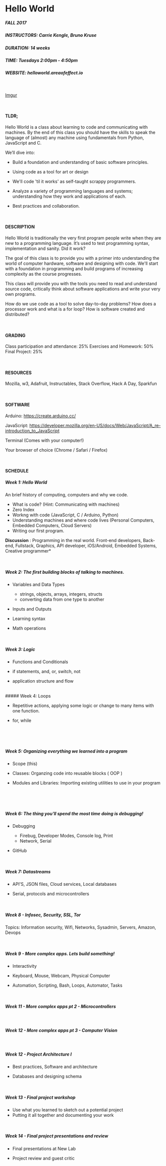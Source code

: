# Hello World


##### FALL 2017

##### INSTRUCTORS: Carrie Kengle, Bruno Kruse

##### DURATION: 14 weeks

##### TIME: Tuesdays 2:00pm - 4:50pm

##### WEBSITE: helloworld.areaofeffect.io



<br/>

[Imgur](http://i.imgur.com/NuVuHRl.jpg)

<br/>


#### TLDR;

Hello World is a class about learning to code and communicating with machines. By the end of this class you should have the skills to speak the language of (almost) any machine using fundamentals from Python, JavaScript and  C. 



We’ll dive into:

- Build a foundation and understanding of basic software principles. 

- Using code as a tool for art or design

- We'll code 'til it works' as self-taught scrappy programmers.

- Analyze a variety of programming languages and systems; understanding how they work and applications of each.

- Best practices and collaboration.


<br/>


#### DESCRIPTION

Hello World is traditionally the very first program people write when they are new to a programming language.  It’s used to test programming syntax, implementation and sanity. Did it work?

The goal of this class is to provide you with a primer into understanding the world of computer hardware, software and designing with code.  We'll start with a foundation in programming and build programs of increasing complexity as the course progresses. 

This class will provide you with the tools you need to read and understand source code, critically think about software applications and write your very own programs. 

How do we use code as a tool to solve day-to-day problems? How does a processor work and what is a for loop? How is software created and distributed?


<br/>


#### GRADING

Class participation and attendance: 25%
Exercises and Homework: 50%
Final Project: 25%


<br/>


#### RESOURCES

Mozilla, w3, Adafruit, Instructables, Stack Overflow, Hack A Day, Sparkfun


<br/>


#### SOFTWARE

Arduino: https://create.arduino.cc/

JavaScript: https://developer.mozilla.org/en-US/docs/Web/JavaScript/A_re-introduction_to_JavaScript

Terminal (Comes with your computer!)

Your browser of choice (Chrome / Safari / Firefox)


<br/>

#### SCHEDULE

##### Week 1: Hello World

An brief history of computing, computers and why we code.

- What is code? (Hint: Communicating with machines)
- Zero Index
- Workng with code (JavaScript, C / Arduino, Python)
- Understanding machines and where code lives (Personal Computers, Embedded Computers, Cloud Servers)
- Writing our first program.


**Discussion** : Programming in the real world. Front-end developers, Back-end, Fullstack, Graphics, API developer, iOS/Android, Embedded Systems, Creative programmer*


<br/>

##### Week 2: The first building blocks of talking to machines.

* Variables and Data Types
  * strings, objects, arrays, integers, structs
  * converting data from one type to another

* Inputs and Outputs

* Learning syntax

* Math operations


​
<br/>

##### Week 3: Logic

- Functions and Conditionals

- if statements, and, or, switch, not

- application structure and flow

<br/>
##### Week 4: Loops

- Repetitive actions, applying some logic or change to many items with one function.

- for, while


  ​
<br/>

##### Week 5: Organizing everything we learned into a program

- Scope (this)

- Classes: Organzing code into reusable blocks ( OOP )

- Modules and Libraries: Importing existing utilities to use in your program


  ​
<br/>

##### Week 6: The thing you'll spend the most time doing is debugging!

- Debugging

  - Firebug, Developer Modes, Console log, Print
  - Network, Serial

- GitHub

​<br/>

##### Week 7: Datastreams

* API'S, JSON files, Cloud services, Local databases

* Serial, protocols and microcontrollers

<br/>

##### Week 8 - Infosec, Security, SSL, Tor

Topics: Information security, Wifi, Networks, Sysadmin, Servers, Amazon, Devops

<br/>

##### Week 9 -  More complex apps. Lets build something!

- Interactivity

- Keyboard, Mouse, Webcam, Physical Computer

- Automation, Scripting, Bash, Loops, Automator, Tasks

<br/>

##### Week 11 - More complex apps pt 2 - Microcontrollers

<br/>

##### Week 12 - More complex apps pt 3 - Computer Vision

<br/>

##### Week 12 - Project Architecture I

- Best practices, Software and architecture

- Databases and designing schema

<br/>

##### Week 13 - Final project workshop
- Use what you learned to sketch out a potential project
- Putting it all together and documenting your work

<br/>

##### Week 14 - Final project presentations and review

- Final presentations at New Lab

- Project review and guest critic


